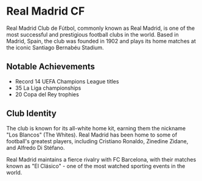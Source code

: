 # Real Madrid CF

Real Madrid Club de Fútbol, commonly known as Real Madrid, is one of the most successful and prestigious football clubs in the world. Based in Madrid, Spain, the club was founded in 1902 and plays its home matches at the iconic Santiago Bernabéu Stadium.

## Notable Achievements

- Record 14 UEFA Champions League titles
- 35 La Liga championships
- 20 Copa del Rey trophies

## Club Identity

The club is known for its all-white home kit, earning them the nickname "Los Blancos" (The Whites). Real Madrid has been home to some of football's greatest players, including Cristiano Ronaldo, Zinedine Zidane, and Alfredo Di Stéfano.

Real Madrid maintains a fierce rivalry with FC Barcelona, with their matches known as "El Clásico" - one of the most watched sporting events in the world.
